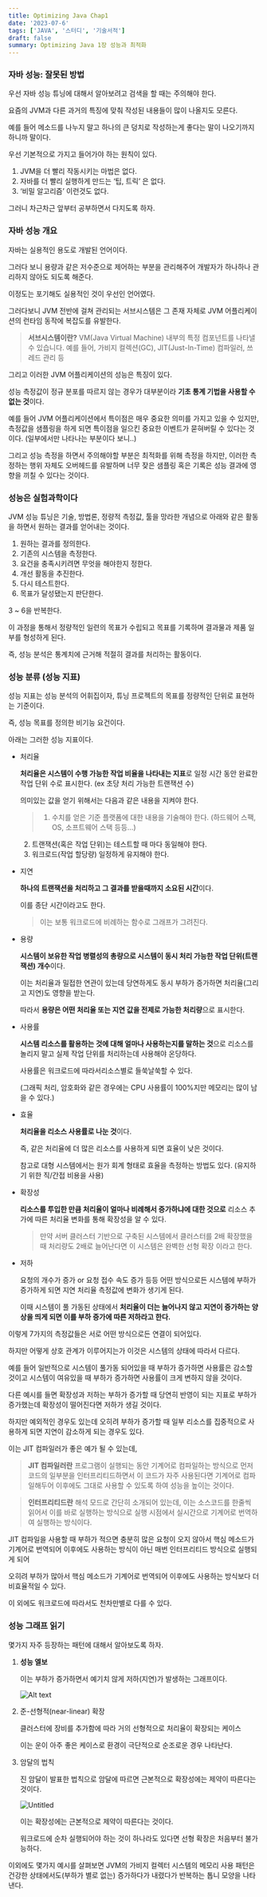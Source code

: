 ```yaml
---
title: Optimizing Java Chap1 
date: '2023-07-6'
tags: ['JAVA', '스터디', '기술서적']
draft: false
summary: Optimizing Java 1장 성능과 최적화
---
```

### 자바 성능: 잘못된 방법

우선 자바 성능 튜닝에 대해서 알아보려고 검색을 할 때는 주의해야 한다.

요즘의 JVM과 다른 과거의 특징에 맞춰 작성된 내용들이 많이 나올지도 모른다.

예를 들어 메소드를 나누지 말고 하나의 큰 덩치로 작성하는게 좋다는 말이 나오기까지 하니까 말이다.

우선 기본적으로 가지고 들어가야 하는 원칙이 있다.

1. JVM을 더 빨리 작동시키는 마법은 없다.
2. 자바를 더 빨리 실행하게 만드는 ‘팁, 트릭’ 은 없다.
3. ‘비밀 알고리즘’ 이런것도 없다.

그러니 차근차근 앞부터 공부하면서 다지도록 하자.

### 자바 성능 개요

자바는 실용적인 용도로 개발된 언어이다.

그러다 보니 용량과 같은 저수준으로 제어하는 부분을 관리해주어 개발자가 하나하나 관리하지 않아도 되도록 해준다.

이정도는 포기해도 실용적인 것이 우선인 언어였다.

그러다보니 JVM 전반에 걸쳐 관리되는 서브시스템은 그 존재 자체로 JVM 어플리케이션의 런타임 동작에 복잡도를 유발한다.

> **서브시스템이란?**
VM(Java Virtual Machine) 내부의 특정 컴포넌트를 나타낼 수 있습니다. 예를 들어, 가비지 컬렉션(GC), JIT(Just-In-Time) 컴파일러, 쓰레드 관리 등
> 

그리고 이러한 JVM 어플리케이션의 성능은 특징이 있다.

성능 측정값이 정규 분포를 따르지 않는 경우가 대부분이라 **기초 통계 기법을 사용할 수 없는 것**이다.

예를 들어 JVM 어플리케이션에서 특이점은 매우 중요한 의미를 가지고 있을 수 있지만, 측정값을 샘플링을 하게 되면 특이점을 일으킨 중요한 이벤트가 묻혀버릴 수 있다는 것이다. (일부에서만 나타나는 부분이다 보니..)

그리고 성능 측정을 하면서 주의해야할 부분은 최적화를 위해 측정을 하지만, 이러한 측정하는 행위 자체도 오버헤드를 유발하며 너무 잦은 샘플링 혹은 기록은 성능 결과에 영향을 끼칠 수 있다는 것이다.

### 성능은 실험과학이다

JVM 성능 튜닝은 기술, 방법론, 정량적 측정값, 툴을 망라한 개념으로 아래와 같은 활동을 하면서 원하는 결과를 얻어내는 것이다.

1. 원하는 결과를 정의한다.
2. 기존의 시스템을 측정한다.
3. 요건을 충족시키려면 무엇을 해야한지 정한다.
4. 개선 활동을 추진한다.
5. 다시 테스트한다.
6. 목표가 달성됐는지 판단한다.

3 ~ 6을 반복한다.

이 과정을 통해서 정량적인 일련의 목표가 수립되고 목표를 기록하며 결과물과 제품 일부를 형성하게 된다.

즉, 성능 분석은 통계치에 근거해 적절히 결과를 처리하는 활동이다.

### 성능 분류 (성능 지표)

성능 지표는 성능 분석의 어휘집이자, 튜닝 프로젝트의 목표를 정량적인 단위로 표현하는 기준이다.

즉, 성능 목표를 정의한 비기능 요건이다.

아래는 그러한 성능 지표이다.

- 처리율
    
    **처리율은 시스템이 수행 가능한 작업 비율을 나타내는 지표**로 일정 시간 동안 완료한 작업 단위 수로 표시한다. (ex 초당 처리 가능한 트랜잭션 수)
    
    의미있는 값을 얻기 위해서는 다음과 같은 내용을 지켜야 한다.
    
    > 1. 수치를 얻은 기준 플랫폼에 대한 내용을 기술해야 한다.
    (하드웨어 스팩, OS, 소프트웨어 스택 등등…)
    2. 트랜잭션(혹은 작업 단위)는 테스트할 때 마다 동일해야 한다.
    3. 워크로드(작업 할당량) 일정하게 유지해야 한다.
    > 
- 지연
    
    **하나의 트랜잭션을 처리하고 그 결과를 받을때까지 소요된 시간**이다.
    
    이를 종단 시간이라고도 한다.
    
    > 이는 보통 워크로드에 비례하는 함수로 그래프가 그려진다.
    > 
- 용량
    
    **시스템이 보유한 작업 병렬성의 총량으로 시스템이 동시 처리 가능한 작업 단위(트랜잭션) 개수**이다.
    
    이는 처리율과 밀접한 연관이 있는데 당연하게도 동시 부하가 증가하면 처리율(그리고 지연)도 영향을 받는다.
    
    따라서 **용량은 어떤 처리율 또는 지연 값을 전제로 가능한 처리량**으로 표시한다.
    
- 사용률
    
    **시스템 리소스를 활용하는 것에 대해 얼마나 사용하는지를 말하는 것**으로 리소스를 놀리지 말고 실제 작업 단위를 처리하는데 사용해야 온당하다.
    
    사용률은 워크로드에 따라서리소스별로 들쑥날쑥할 수 있다. 
    
    (그래픽 처리, 암호화와 같은 경우에는 CPU 사용률이 100%지만 메모리는 많이 남을 수 있다.)
    
- 효율
    
    **처리율을 리소스 사용률로 나눈 것**이다.
    
    즉, 같은 처리율에 더 많은 리소스를 사용하게 되면 효율이 낮은 것이다.
    
    참고로 대형 시스템에서는 원가 회계 형태로 효율을 측정하는 방법도 있다. (유지하기 위한 직/간접 비용을 사용)
    
- 확장성
    
    **리소스를 투입한 만큼 처리율이 얼마나 비례해서 증가하냐에 대한 것으로** 리소스 추가에 따른 처리율 변화를 통해 확장성을 알 수 있다.
    
    > 만약 서버 클러스터 기반으로 구축된 시스템에서 클러스터를 2배 확장했을 때 처리량도 2배로 늘어난다면 이 시스템은 완벽한 선형 확장 이라고 한다.
    > 
- 저하
    
    요청의 개수가 증가 or 요청 접수 속도 증가 등등 어떤 방식으로든 시스템에 부하가 증가하게 되면 지연 처리율 측정값에 변화가 생기게 된다.
    
    이때 시스템이 풀 가동된 상태에서 **처리율이 더는 늘어나지 않고 지연이 증가하는 양상을 띄게 되면 이를 부하 증가에 따른 저하라고 한다.**
    

이렇게 7가지의 측정값들은 서로 어떤 방식으로든 연결이 되어있다.

하지만 어떻게 상호 관계가 이루어지는가 이것은 시스템의 상태에 따라서 다르다.

예를 들어 일반적으로 시스템이 풀가동 되어있을 때 부하가 증가하면 사용률은 감소할 것이고 시스템이 여유있을 때 부하가 증가하면 사용률이 크게 변하지 않을 것이다.

다른 예시를 들면 확장성과 저하는 부하가 증가할 때 당연히 반영이 되는 지표로 부하가 증가했는데 확장성이 떨어진다면 저하가 생길 것이다.

하지만 예외적인 경우도 있는데 오히려 부하가 증가할 때 일부 리소스를 집중적으로 사용하게 되면 지연이 감소하게 되는 경우도 있다.

이는 JIT 컴파일러가 좋은 예가 될 수 있는데, 

> **JIT 컴파일러란** 프로그램이 실행되는 동안 기계어로 컴파일하는 방식으로 먼저 코드의 일부분을 인터프리티드하면서 이 코드가 자주 사용된다면 기계어로 컴파일해두어 이후에도 그대로 사용할 수 있도록 하여 성능을 높이는 것이다.
> 

> ****************인터프리티드란**************** 해석 모드로 간단히 소개되어 있는데, 이는 소스코드를 한줄씩 읽어서 이를 바로 실행하는 방식으로 실행 시점에서 실시간으로 기계어로 번역하여 실행하는 방식이다.
> 

JIT 컴파일을 사용할 때 부하가 적으면 충분히 많은 요청이 오지 않아서 핵심 메소드가 기계어로 번역되어 이후에도 사용하는 방식이 아닌 매번 인터프리티드 방식으로 실행되게 되어 

오히려 부하가 많아서 핵심 메소드가 기계어로 번역되어 이후에도 사용하는 방식보다 더 비효율적일 수 있다.

이 외에도 워크로드에 따라서도 천차만별로 다를 수 있다.

### 성능 그래프 읽기

몇가지 자주 등장하는 패턴에 대해서 알아보도록 하자.

1. **성능 엘보**
    
    이는 부하가 증가하면서 예기치 않게 저하(지연)가 발생하는 그래프이다.
    
    ![Alt text](/static/images/opt/opt1.png)
    
2. 준-선형적(near-linear) 확장
    
    클러스터에 장비를 추가함에 따라 거의 선형적으로 처리율이 확장되는 케이스
    
    이는 운이 아주 좋은 케이스로 환경이 극단적으로 순조로운 경우 나타난다.
    
3. 암달의 법칙
    
    진 암달이 발표한 법칙으로 암달에 따르면 근본적으로 확장성에는 제약이 따른다는 것이다.
    
    ![Untitled](/static/images/opt/opt2.png)
    
    이는 확장성에는 근본적으로 제약이 따른다는 것이다.
    
    워크로드에 순차 실행되어야 하는 것이 하나라도 있다면 선형 확장은 처음부터 불가능하다.
    

이외에도 몇가지 예시를 살펴보면 JVM의 가비지 컬렉터 시스템의 메모리 사용 패턴은 건강한 상태에서도(부하가 별로 없는) 증가하다가 내렸다가 반복하는 톱니 모양을 나타낸다.